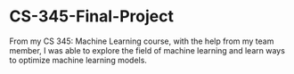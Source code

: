 # CS-345-Final-Project
From my CS 345: Machine Learning course, with the help from my team member, I was able to explore the field of machine learning and learn ways to optimize machine learning models.
